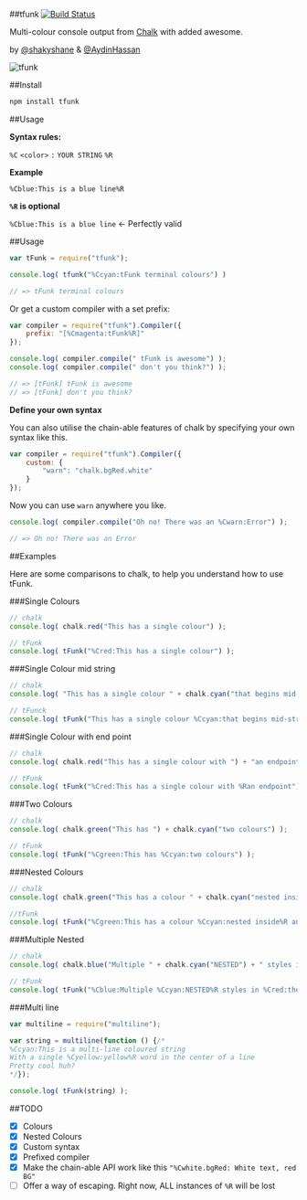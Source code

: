 ##tfunk [![Build Status](https://travis-ci.org/shakyShane/tfunk.svg)](https://travis-ci.org/shakyShane/tfunk)

Multi-colour console output from [Chalk](https://github.com/sindresorhus/chalk#styles) with added awesome.

by [@shakyshane](https://github.com/shakyShane) & [@AydinHassan](https://github.com/AydinHassan)

![tfunk](http://f.cl.ly/items/15102k441h1U1Z1l253J/Screen%20Shot%202014-09-10%20at%2022.05.15.png)

##Install

```bash
npm install tfunk
```

##Usage

**Syntax rules:**

`%C` `<color>` `:` `YOUR STRING` `%R`

**Example**

`%Cblue:This is a blue line%R`

**`%R` is optional**

`%Cblue:This is a blue line` <- Perfectly valid 


##Usage
```js
var tFunk = require("tfunk");

console.log( tfunk("%Ccyan:tFunk terminal colours") )

// => tFunk terminal colours
```

Or get a custom compiler with a set prefix:

```js
var compiler = require("tfunk").Compiler({
    prefix: "[%Cmagenta:tFunk%R]"
});

console.log( compiler.compile(" tFunk is awesome") );
console.log( compiler.compile(" don't you think?") );

// => [tFunk] tFunk is awesome
// => [tFunk] don't you think?
```

**Define your own syntax**

You can also utilise the chain-able features of chalk by specifying your own syntax like this.

```js
var compiler = require("tfunk").Compiler({
    custom: {
        "warn": "chalk.bgRed.white"
    }
});
```

Now you can use `warn` anywhere you like.

```js
console.log( compiler.compile("Oh no! There was an %Cwarn:Error") );

// => Oh no! There was an Error
```

##Examples

Here are some comparisons to chalk, to help you understand how to use tFunk.

###Single Colours

```js
// chalk
console.log( chalk.red("This has a single colour") );

// tFunk
console.log( tFunk("%Cred:This has a single colour") );
```

###Single Colour mid string

```js
// chalk
console.log( "This has a single colour " + chalk.cyan("that begins mid-string") );

// tFunck
console.log( tFunk("This has a single colour %Ccyan:that begins mid-string") );
```

###Single Colour with end point

```js
// chalk
console.log( chalk.red("This has a single colour with ") + "an endpoint");

// tFunk
console.log( tFunk("%Cred:This has a single colour with %Ran endpoint") );
```

###Two Colours

```js
// chalk
console.log( chalk.green("This has ") + chalk.cyan("two colours") );

// tFunk
console.log( tFunk("%Cgreen:This has %Ccyan:two colours") );
```

###Nested Colours

```js
// chalk
console.log( chalk.green("This has a colour " + chalk.cyan("nested inside") + " another colour") );

//tFunk
console.log( tFunk("%Cgreen:This has a colour %Ccyan:nested inside%R another colour") );
```

###Multiple Nested

```js
// chalk
console.log( chalk.blue("Multiple " + chalk.cyan("NESTED") + " styles in " + chalk.red("the same string") + " with an ending") );

// tFunk
console.log( tFunk("%Cblue:Multiple %Ccyan:NESTED%R styles in %Cred:the same string%R with an ending") );
```

###Multi line
```js
var multiline = require("multiline");

var string = multiline(function () {/*
%Ccyan:This is a multi-line coloured string
With a single %Cyellow:yellow%R word in the center of a line
Pretty cool huh?
*/});

console.log( tFunk(string) );
```

##TODO
- [x] Colours
- [x] Nested Colours
- [x] Custom syntax
- [x] Prefixed compiler
- [x] Make the chain-able API work like this `"%Cwhite.bgRed: White text, red BG"`
- [ ] Offer a way of escaping. Right now, ALL instances of `%R` will be lost
